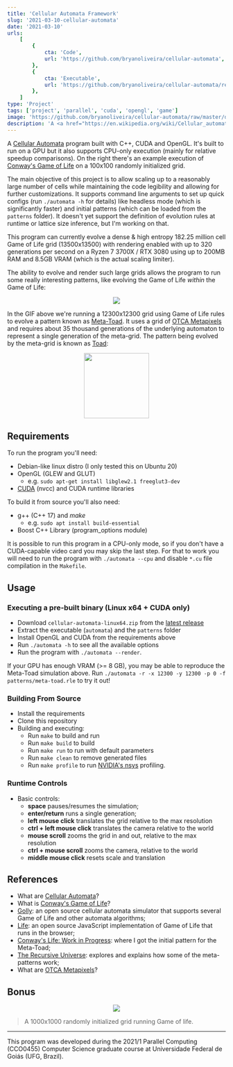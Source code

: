 ```yaml
---
title: 'Cellular Automata Framework'
slug: '2021-03-10-cellular-automata'
date: '2021-03-10'
urls:
    [
        {
            cta: 'Code',
            url: 'https://github.com/bryanoliveira/cellular-automata',
        },
        {
            cta: 'Executable',
            url: 'https://github.com/bryanoliveira/cellular-automata/releases',
        },
    ]
type: 'Project'
tags: ['project', 'parallel', 'cuda', 'opengl', 'game']
image: 'https://github.com/bryanoliveira/cellular-automata/raw/master/docs/100x100.gif'
description: 'A <a href="https://en.wikipedia.org/wiki/Cellular_automaton" target="_blank">Cellular Automata</a> program built with C++, CUDA and OpenGL. The main objective of this project is to allow scaling up to a reasonably large number of cells while maintaining the code legibility and allowing for further customizations.'
---
```


A [Cellular Automata](https://en.wikipedia.org/wiki/Cellular_automaton) program built with C++, CUDA and OpenGL. It's built to run on a GPU but it also supports CPU-only execution (mainly for relative speedup comparisons). On the right there's an example execution of [Conway's Game of Life](https://en.wikipedia.org/wiki/Conway%27s_Game_of_Life) on a 100x100 randomly initialized grid.

The main objective of this project is to allow scaling up to a reasonably large number of cells while maintaining the code legibility and allowing for further customizations. It supports command line arguments to set up quick configs (run `./automata -h` for details) like headless mode (which is significantly faster) and initial patterns (which can be loaded from the `patterns` folder). It doesn't yet support the definition of evolution rules at runtime or lattice size inference, but I'm working on that.

This program can currently evolve a dense & high entropy 182.25 million cell Game of Life grid (13500x13500) with rendering enabled with up to 320 generations per second on a Ryzen 7 3700X / RTX 3080 using up to 200MB RAM and 8.5GB VRAM (which is the actual scaling limiter).

The ability to evolve and render such large grids allows the program to run some really interesting patterns, like evolving the Game of Life _within_ the Game of Life:

<div align="center">
    <img class="text-img mw-75" src="https://github.com/bryanoliveira/cellular-automata/raw/master/docs/zoom.gif">
</div>

In the GIF above we're running a 12300x12300 grid using Game of Life rules to evolve a pattern known as [Meta-Toad](http://b3s23life.blogspot.com/2006_09_01_archive.html). It uses a grid of [OTCA Metapixels](https://www.conwaylife.com/wiki/OTCA_metapixel) and requires about 35 thousand generations of the underlying automaton to represent a single generation of the meta-grid. The pattern being evolved by the meta-grid is known as [Toad](https://www.conwaylife.com/wiki/Toad):

<div align="center">
    <img class="text-img" src="https://github.com/bryanoliveira/cellular-automata/raw/master/docs/toad.gif" width="150">
</div>

## Requirements

To run the program you'll need:

-   Debian-like linux distro (I only tested this on Ubuntu 20)
-   OpenGL (GLEW and GLUT)
    -   e.g. `sudo apt-get install libglew2.1 freeglut3-dev`
-   [CUDA](https://developer.nvidia.com/cuda-downloads) (nvcc) and CUDA runtime libraries

To build it from source you'll also need:

-   g++ (C++ 17) and _make_
    -   e.g. `sudo apt install build-essential`
-   Boost C++ Library (program_options module)

It is possible to run this program in a CPU-only mode, so if you don't have a CUDA-capable video card you may skip the last step. For that to work you will need to run the program with `./automata --cpu` and disable `*.cu` file compilation in the `Makefile`.

## Usage

### Executing a pre-built binary (Linux x64 + CUDA only)

-   Download `cellular-automata-linux64.zip` from the [latest release](https://github.com/bryanoliveira/cellular-automata/releases)
-   Extract the executable (`automata`) and the `patterns` folder
-   Install OpenGL and CUDA from the requirements above
-   Run `./automata -h` to see all the available options
-   Run the program with `./automata --render`.

If your GPU has enough VRAM (>= 8 GB), you may be able to reproduce the Meta-Toad simulation above. Run `./automata -r -x 12300 -y 12300 -p 0 -f patterns/meta-toad.rle` to try it out!

### Building From Source

-   Install the requirements
-   Clone this repository
-   Building and executing:
    -   Run `make` to build and run
    -   Run `make build` to build
    -   Run `make run` to run with default parameters
    -   Run `make clean` to remove generated files
    -   Run `make profile` to run [NVIDIA's nsys](https://developer.nvidia.com/nsight-systems) profiling.

### Runtime Controls

-   Basic controls:
    -   **space** pauses/resumes the simulation;
    -   **enter/return** runs a single generation;
    -   **left mouse click** translates the grid relative to the max resolution
    -   **ctrl + left mouse click** translates the camera relative to the world
    -   **mouse scroll** zooms the grid in and out, relative to the max resolution
    -   **ctrl + mouse scroll** zooms the camera, relative to the world
    -   **middle mouse click** resets scale and translation

## References

-   What are [Cellular Automata](https://en.wikipedia.org/wiki/Cellular_automaton)?
-   What is [Conway's Game of Life](https://en.wikipedia.org/wiki/Conway%27s_Game_of_Life)?
-   [Golly](http://golly.sourceforge.net/): an open source cellular automata simulator that supports several Game of Life and other automata algorithms;
-   [Life](https://copy.sh/life/): an open source JavaScript implementation of Game of Life that runs in the browser;
-   [Conway's Life: Work in Progress](http://b3s23life.blogspot.com/2006_09_01_archive.html): where I got the initial pattern for the Meta-Toad;
-   [The Recursive Universe](https://blog.amandaghassaei.com/2020/05/01/the-recursive-universe/): explores and explains how some of the meta-patterns work;
-   What are [OTCA Metapixels](https://www.conwaylife.com/wiki/OTCA_metapixel)?

## Bonus

<div align="center">
<img class="text-img mw-100" src="https://github.com/bryanoliveira/cellular-automata/raw/master/docs/1000x1000.gif"/>
</div>

> A 1000x1000 randomly initialized grid running Game of life.

---

This program was developed during the 2021/1 Parallel Computing (CCO0455) Computer Science graduate course at Universidade Federal de Goiás (UFG, Brazil).
